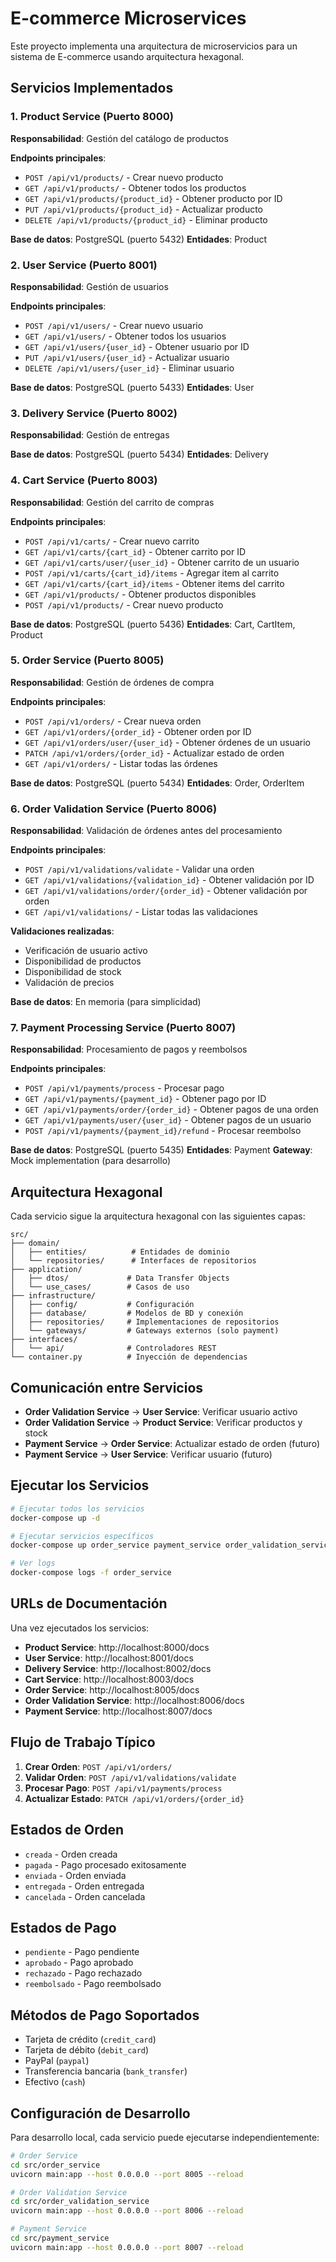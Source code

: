 # E-commerce Microservices

Este proyecto implementa una arquitectura de microservicios para un sistema de E-commerce usando arquitectura hexagonal.

## Servicios Implementados

### 1. Product Service (Puerto 8000)
**Responsabilidad**: Gestión del catálogo de productos

**Endpoints principales**:
- `POST /api/v1/products/` - Crear nuevo producto
- `GET /api/v1/products/` - Obtener todos los productos
- `GET /api/v1/products/{product_id}` - Obtener producto por ID
- `PUT /api/v1/products/{product_id}` - Actualizar producto
- `DELETE /api/v1/products/{product_id}` - Eliminar producto

**Base de datos**: PostgreSQL (puerto 5432)
**Entidades**: Product

### 2. User Service (Puerto 8001)
**Responsabilidad**: Gestión de usuarios

**Endpoints principales**:
- `POST /api/v1/users/` - Crear nuevo usuario
- `GET /api/v1/users/` - Obtener todos los usuarios
- `GET /api/v1/users/{user_id}` - Obtener usuario por ID
- `PUT /api/v1/users/{user_id}` - Actualizar usuario
- `DELETE /api/v1/users/{user_id}` - Eliminar usuario

**Base de datos**: PostgreSQL (puerto 5433)
**Entidades**: User

### 3. Delivery Service (Puerto 8002)
**Responsabilidad**: Gestión de entregas

**Base de datos**: PostgreSQL (puerto 5434)
**Entidades**: Delivery

### 4. Cart Service (Puerto 8003)
**Responsabilidad**: Gestión del carrito de compras

**Endpoints principales**:
- `POST /api/v1/carts/` - Crear nuevo carrito
- `GET /api/v1/carts/{cart_id}` - Obtener carrito por ID
- `GET /api/v1/carts/user/{user_id}` - Obtener carrito de un usuario
- `POST /api/v1/carts/{cart_id}/items` - Agregar item al carrito
- `GET /api/v1/carts/{cart_id}/items` - Obtener items del carrito
- `GET /api/v1/products/` - Obtener productos disponibles
- `POST /api/v1/products/` - Crear nuevo producto

**Base de datos**: PostgreSQL (puerto 5436)
**Entidades**: Cart, CartItem, Product

### 5. Order Service (Puerto 8005)
**Responsabilidad**: Gestión de órdenes de compra

**Endpoints principales**:
- `POST /api/v1/orders/` - Crear nueva orden
- `GET /api/v1/orders/{order_id}` - Obtener orden por ID
- `GET /api/v1/orders/user/{user_id}` - Obtener órdenes de un usuario
- `PATCH /api/v1/orders/{order_id}` - Actualizar estado de orden
- `GET /api/v1/orders/` - Listar todas las órdenes

**Base de datos**: PostgreSQL (puerto 5434)
**Entidades**: Order, OrderItem

### 6. Order Validation Service (Puerto 8006)
**Responsabilidad**: Validación de órdenes antes del procesamiento

**Endpoints principales**:
- `POST /api/v1/validations/validate` - Validar una orden
- `GET /api/v1/validations/{validation_id}` - Obtener validación por ID
- `GET /api/v1/validations/order/{order_id}` - Obtener validación por orden
- `GET /api/v1/validations/` - Listar todas las validaciones

**Validaciones realizadas**:
- Verificación de usuario activo
- Disponibilidad de productos
- Disponibilidad de stock
- Validación de precios

**Base de datos**: En memoria (para simplicidad)

### 7. Payment Processing Service (Puerto 8007)
**Responsabilidad**: Procesamiento de pagos y reembolsos

**Endpoints principales**:
- `POST /api/v1/payments/process` - Procesar pago
- `GET /api/v1/payments/{payment_id}` - Obtener pago por ID
- `GET /api/v1/payments/order/{order_id}` - Obtener pagos de una orden
- `GET /api/v1/payments/user/{user_id}` - Obtener pagos de un usuario
- `POST /api/v1/payments/{payment_id}/refund` - Procesar reembolso

**Base de datos**: PostgreSQL (puerto 5435)
**Entidades**: Payment
**Gateway**: Mock implementation (para desarrollo)

## Arquitectura Hexagonal

Cada servicio sigue la arquitectura hexagonal con las siguientes capas:

```
src/
├── domain/
│   ├── entities/          # Entidades de dominio
│   └── repositories/      # Interfaces de repositorios
├── application/
│   ├── dtos/             # Data Transfer Objects
│   └── use_cases/        # Casos de uso
├── infrastructure/
│   ├── config/           # Configuración
│   ├── database/         # Modelos de BD y conexión
│   ├── repositories/     # Implementaciones de repositorios
│   └── gateways/         # Gateways externos (solo payment)
├── interfaces/
│   └── api/              # Controladores REST
└── container.py          # Inyección de dependencias
```

## Comunicación entre Servicios

- **Order Validation Service** → **User Service**: Verificar usuario activo
- **Order Validation Service** → **Product Service**: Verificar productos y stock
- **Payment Service** → **Order Service**: Actualizar estado de orden (futuro)
- **Payment Service** → **User Service**: Verificar usuario (futuro)

## Ejecutar los Servicios

```bash
# Ejecutar todos los servicios
docker-compose up -d

# Ejecutar servicios específicos
docker-compose up order_service payment_service order_validation_service

# Ver logs
docker-compose logs -f order_service
```

## URLs de Documentación

Una vez ejecutados los servicios:

- **Product Service**: http://localhost:8000/docs
- **User Service**: http://localhost:8001/docs
- **Delivery Service**: http://localhost:8002/docs
- **Cart Service**: http://localhost:8003/docs
- **Order Service**: http://localhost:8005/docs
- **Order Validation Service**: http://localhost:8006/docs  
- **Payment Service**: http://localhost:8007/docs

## Flujo de Trabajo Típico

1. **Crear Orden**: `POST /api/v1/orders/`
2. **Validar Orden**: `POST /api/v1/validations/validate`
3. **Procesar Pago**: `POST /api/v1/payments/process`
4. **Actualizar Estado**: `PATCH /api/v1/orders/{order_id}`

## Estados de Orden

- `creada` - Orden creada
- `pagada` - Pago procesado exitosamente
- `enviada` - Orden enviada
- `entregada` - Orden entregada
- `cancelada` - Orden cancelada

## Estados de Pago

- `pendiente` - Pago pendiente
- `aprobado` - Pago aprobado
- `rechazado` - Pago rechazado
- `reembolsado` - Pago reembolsado

## Métodos de Pago Soportados

- Tarjeta de crédito (`credit_card`)
- Tarjeta de débito (`debit_card`)
- PayPal (`paypal`)
- Transferencia bancaria (`bank_transfer`)
- Efectivo (`cash`)

## Configuración de Desarrollo

Para desarrollo local, cada servicio puede ejecutarse independientemente:

```bash
# Order Service
cd src/order_service
uvicorn main:app --host 0.0.0.0 --port 8005 --reload

# Order Validation Service  
cd src/order_validation_service
uvicorn main:app --host 0.0.0.0 --port 8006 --reload

# Payment Service
cd src/payment_service
uvicorn main:app --host 0.0.0.0 --port 8007 --reload
```
